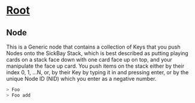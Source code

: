 # [Root](../../../)

## Node

This is a Generic node that contains a collection of Keys that you push Nodes onto the SickBay Stack, which is best described as putting playing cards on a stack face down with one card face up on top, and your manipulate the face up card. You push items on the stack either by their index 0, 1, ...N, or, by their Key by typing it in and pressing enter, or by the unique Node ID (NID) which you enter as a negative number.
  
```Bash
> Foo
> Foo add
```
